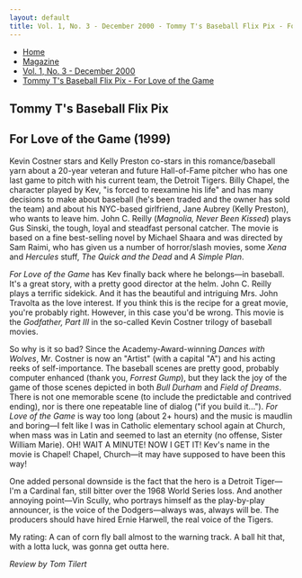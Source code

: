 ```yaml
---
layout: default
title: Vol. 1, No. 3 - December 2000 - Tommy T's Baseball Flix Pix - For Love of the Game
---
```

<nav class="breadcrumb" aria-label="breadcrumbs">
  <ul>
    <li><a href="{{ site.url }}{{ site.baseurl }}/index.html">Home</a></li>
    <li><a href="../magazine-home.html">Magazine</a></li>
    <li><a href="bi_vol_1_no_3_home.html">Vol. 1, No. 3 - December 2000</a></li>
    <li class="is-active"><a href="#" aria-current="page">Tommy T's Baseball Flix Pix - For Love of the Game</a></li>
  </ul>
</nav>

<section class="storycontent">
  <h1>Tommy T's Baseball Flix Pix</h1>
  <h2>For Love of the Game (1999)</h2>

  <p>
    Kevin Costner stars and Kelly Preston co-stars in this romance/baseball yarn about a 20-year veteran and future Hall-of-Fame pitcher who has one last game to pitch with his current team, the Detroit Tigers. Billy Chapel, the character played by Kev, "is forced to reexamine his life" and has many decisions to make about baseball (he's been traded and the owner has sold the team) and about his NYC-based girlfriend, Jane Aubrey (Kelly Preston), who wants to leave him. John C. Reilly (<em>Magnolia, Never Been Kissed</em>) plays Gus Sinski, the tough, loyal and steadfast personal catcher. The movie is based on a fine best-selling novel by Michael Shaara and was directed by Sam Raimi, who has given us a number of horror/slash movies, some <em>Xena</em> and <em>Hercules</em> stuff, <em>The Quick and the Dead</em> and <em>A Simple Plan</em>.
  </p>

  <p>
    <em>For Love of the Game</em> has Kev finally back where he belongs&mdash;in baseball. It's a great story, with a pretty good director at the helm. John C. Reilly plays a terrific sidekick. And it has the beautiful and intriguing Mrs. John Travolta as the love interest. If you think this is the recipe for a great movie, you're probably right. However, in this case you'd be wrong. This movie is the <em>Godfather, Part III</em> in the so-called Kevin Costner trilogy of baseball movies.
  </p>

  <p>
    So why is it so bad? Since the Academy-Award-winning <em>Dances with Wolves</em>, Mr. Costner is now an "Artist" (with a capital "A") and his acting reeks of self-importance. The baseball scenes are pretty good, probably computer enhanced (thank you, <em>Forrest Gump</em>), but they lack the joy of the game of those scenes depicted in both <em>Bull Durham</em> and <em>Field of Dreams</em>. There is not one memorable scene (to include the predictable and contrived ending), nor is there one repeatable line of dialog ("if you build it..."). <em>For Love of the Game</em> is way too long (about 2+ hours) and the music is maudlin and boring&mdash;I felt like I was in Catholic elementary school again at Church, when mass was in Latin and seemed to last an eternity (no offense, Sister William Marie). OH! WAIT A MINUTE! NOW I GET IT! Kev's name in the movie is Chapel! Chapel, Church&mdash;it may have supposed to have been this way!
  </p>

  <p>
    One added personal downside is the fact that the hero is a Detroit Tiger&mdash;I'm a Cardinal fan, still bitter over the 1968 World Series loss. And another annoying point&mdash;Vin Scully, who portrays himself as the play-by-play announcer, is the voice of the Dodgers&mdash;always was, always will be. The producers should have hired Ernie Harwell, the real voice of the Tigers.
  </p>

  <p>
    My rating: A can of corn fly ball almost to the warning track. A ball hit that, with a lotta luck, was gonna get outta here.
  </p>

  <p>
    <em>Review by Tom Tilert</em>
  </p>
  
</section>
